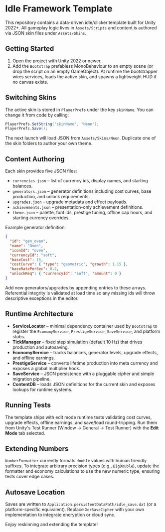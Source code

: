 # Idle Framework Template

This repository contains a data-driven idle/clicker template built for Unity 2022+. All gameplay logic lives in `Assets/Scripts` and content is authored via JSON skin files under `Assets/Skins`.

## Getting Started

1. Open the project with Unity 2022 or newer.
2. Add the `Bootstrap` prefabless MonoBehaviour to an empty scene (or drop the script on an empty GameObject). At runtime the bootstrapper wires services, loads the active skin, and spawns a lightweight HUD if no canvas exists.

## Switching Skins

The active skin is stored in `PlayerPrefs` under the key `skinName`. You can change it from code by calling:

```csharp
PlayerPrefs.SetString("skinName", "Neon");
PlayerPrefs.Save();
```

The next launch will load JSON from `Assets/Skins/Neon`. Duplicate one of the skin folders to author your own theme.

## Content Authoring

Each skin provides five JSON files:

- `currencies.json` – list of currency ids, display names, and starting balances.
- `generators.json` – generator definitions including cost curves, base production, and unlock requirements.
- `upgrades.json` – upgrade metadata and effect payloads.
- `achievements.json` – presentation-only achievement definitions.
- `theme.json` – palette, font ids, prestige tuning, offline cap hours, and starting currency overrides.

Example generator definition:

```json
{
  "id": "gen_oven",
  "name": "Oven",
  "iconId": "oven",
  "currencyId": "soft",
  "baseCost": 15,
  "costCurve": { "type": "geometric", "growth": 1.15 },
  "baseRatePerSec": 0.2,
  "unlockReq": { "currencyId": "soft", "amount": 0 }
}
```

Add new generators/upgrades by appending entries to these arrays. Referential integrity is validated at load time so any missing ids will throw descriptive exceptions in the editor.

## Runtime Architecture

- **ServiceLocator** – minimal dependency container used by `Bootstrap` to register the `EconomyService`, `PrestigeService`, `SaveService`, and platform stubs.
- **TickManager** – fixed step simulation (default 10 Hz) that drives production and autosaving.
- **EconomyService** – tracks balances, generator levels, upgrade effects, and offline earnings.
- **PrestigeService** – converts lifetime production into meta currency and exposes a global multiplier hook.
- **SaveService** – JSON persistence with a pluggable cipher and simple migration pipeline.
- **ContentDB** – loads JSON definitions for the current skin and exposes lookups for runtime systems.

## Running Tests

The template ships with edit mode runtime tests validating cost curves, upgrade effects, offline earnings, and save/load round-tripping. Run them from Unity's Test Runner (Window → General → Test Runner) with the **Edit Mode** tab selected.

## Extending Numbers

`NumberFormatter` currently formats `double` values with human friendly suffixes. To integrate arbitrary precision types (e.g., `BigDouble`), update the formatter and economy calculations to use the new numeric type, ensuring tests cover edge cases.

## Autosave Location

Saves are written to `Application.persistentDataPath/idle_save.dat` (or a platform-specific equivalent). Replace `XorSaveCipher` with your own implementation to integrate encryption or cloud sync.

Enjoy reskinning and extending the template!
